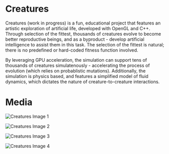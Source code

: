 # Creatures

Creatures (work in progress) is a fun, educational project that features an artistic exploration of artificial life, developed with OpenGL and C++.
Through selection of the fittest, thousands of creatures evolve to become better reproductive beings, and as a byproduct - develop artificial intelligence to assist them in this task.
The selection of the fittest is natural; there is no predefined or hard-coded fitness function involved.

By leveraging GPU acceleration, the simulation can support tens of thousands of creatures simulatenously - accelerating the process of evolution (which relies on probablistic mutations). Additionally, the simulation is physics based, and features a simplified model of fluid dynamics, which dictates the nature of creature-to-creature interactions.


# Media

![Creatures Image 1](https://thumbs.gfycat.com/GoldenHilariousArachnid-size_restricted.gif)

![Creatures Image 2](https://cdn.discordapp.com/attachments/663525313287946251/688060700576186386/unknown.png)

![Creatures Image 3](https://cdn.discordapp.com/attachments/663525313287946251/688061116110077962/unknown.png)

![Creatures Image 4](https://cdn.discordapp.com/attachments/663525313287946251/688060970400350216/unknown.png)
